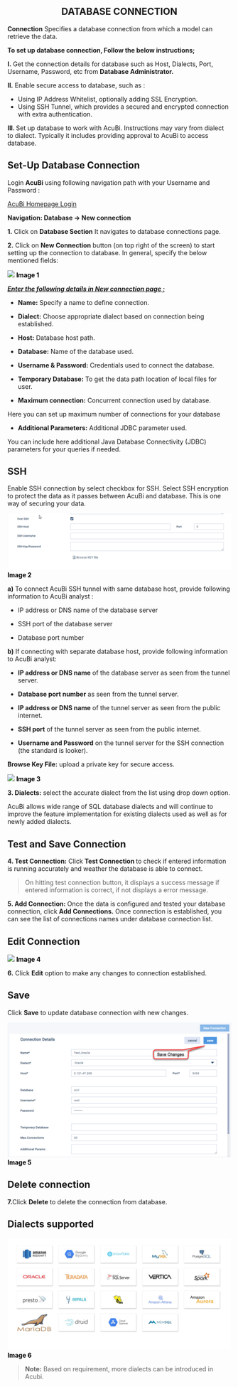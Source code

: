 


<center><h2>DATABASE CONNECTION</h2></center>

<b>Connection</b> Specifies a database connection from which a model can retrieve the data.
   
 <b>To set up database connection, Follow the below instructions;</b>
    
<b>I.</b>  Get the connection details for database such as Host, Dialects, Port, Username, Password, etc from <b>Database Administrator.</b>

<b>II.</b> Enable secure access to database, such as :
  - Using  IP Address Whitelist, optionally adding SSL Encryption.
  - Using SSH Tunnel, which provides a secured and encrypted connection with extra authentication.
  
<b> III. </b> Set up database to work with AcuBi. Instructions may vary from dialect to dialect. Typically it includes providing approval to AcuBi to access database.

 ## Set-Up Database Connection

 Login <b>AcuBi</b> using following navigation path with your Username and Password :
 
[AcuBi Homepage Login](http://192.168.32.20:8081/acubiLogin)

<b>Navigation: Database → New connection</b>

 <b>1.</b> Click on <b>Database Section</b> It navigates to database connections page.

 <b>2.</b> Click on <b>New Connection</b> button  (on top right of the screen) to start setting up the connection to database. In general, specify the below mentioned fields:
  
 ![
](https://raw.githubusercontent.com/sv18042016/fp1/b9756e1483bd0d90240ab79291ca14627ae39368/images/New_version5/TD_Database_Connection_image1.png)
 <b><font color = "Black" >Image 1</font></b>

<b><i><u>Enter the following details in New connection page ;</u></i></b>

-  <b>Name:</b> Specify a name to define connection.
 
- <b>Dialect:</b> Choose appropriate dialect based on  connection being established. 
 
- <b>Host:</b>  Database host path.

- <b>Database:</b> Name of the database used.

- <b>Username & Password:</b> Credentials used to connect the database.

- <b>Temporary Database:</b>  To get the data path location of local files for user.

- <b>Maximum connection:</b> Concurrent connection used by  database.

Here you can set up maximum number of connections for your database


- <b>Additional Parameters:</B> Additional JDBC parameter used.

You can include here additional Java Database Connectivity (JDBC) parameters for your queries if needed.

## SSH 

Enable SSH connection by select checkbox for SSH. Select SSH encryption to protect the data as it passes between AcuBi and database. This is one way of securing your data.


![enter image description here](https://raw.githubusercontent.com/sv18042016/fp1/ae5840d5f43f11702ee7a826f1a77aaed42ba463/images/New_version5/TD_Database_Connection_image4.png)
 <b><font color = "Black" >Image 2</font></b>

<b>a)</b> To connect AcuBi SSH tunnel with same database host, provide following information to AcuBi analyst :
 
- IP address or DNS name of the database server

- SSH port of the database server
 
- Database port number
  
<b>b)</b> If connecting with separate database host, provide following information to AcuBi analyst:
  
- <b>IP address or DNS name</b> of the database server as seen from the tunnel server.
  
- <b>Database port number</b> as seen from the tunnel server.

- <b> IP address or DNS name</b> of the tunnel server as seen from the public internet.

- <b>SSH port</b> of the tunnel server as seen from the public internet.

- <b>Username and Password</b> on the tunnel server for the SSH connection (the standard is looker).
  
<b>Browse Key File:</b> upload a private key for secure access.

  ![
](https://raw.githubusercontent.com/sv18042016/fp1/6098c6fb2f28bc21db1e3fe579d670fd7ff80452/images/New_version5/TD_Database_Connection_image2.png)
<b><font color = "Black" >Image 3</font></b>

<b>3. Dialects:</b> select the accurate dialect from the list using drop down option.

AcuBi allows wide range of SQL database dialects and will continue to improve the feature implementation for existing dialects used as well as for newly added dialects.


## Test and Save Connection

<b>4. Test Connection:</b> Click <b> Test Connection </b> to check if entered information is running accurately and weather the database is able to connect.

> On hitting test connection button, it displays a success message if entered information is correct, if not displays a error message. 

<b>5. Add Connection:</b> Once the data is configured and tested your database connection, click <b> Add Connections.</b>  Once connection is established, you can see the list of connections names under database connection list.

## Edit Connection

![
](https://raw.githubusercontent.com/sv18042016/fp1/bb8fa15c4665b7b50dbfaa9191605b04a70bfdf0/images/New_version5/TD_Database_Connection_image3.png)
<b><font color = "Black" >Image 4</font></b>

   <b>6.</b> Click <b>Edit</b> option to make any changes to connection established.
   
   ## Save
   
Click <b>Save</b> to update database connection with new changes.

![enter image description here](https://raw.githubusercontent.com/sv18042016/fp1/c53a27bb2c0f17d60d85c087add37207e24d31b2/images/New_version5/TD_Database_Connection_image5.png)
  <b><font color = "Black" >Image 5</font></b>

## Delete connection

<b>7.</b>Click <b> Delete</b>  to delete the connection from database.

##  Dialects supported

![enter image description here](https://raw.githubusercontent.com/sv18042016/fp1/3bbaa9982fbbf193443bb882f359d2b1cf683390/images/dialects.png)	
  <b><font color = "Black" >Image 6</font></b>

><b>Note:</b> Based on requirement, more dialects can be introduced in Acubi. 

<!--stackedit_data:
eyJoaXN0b3J5IjpbLTUzMTg3OTI1OCwtMTU4NTI2NDE4NiwtMT
c5MTE3NzUwMCwxMDM5MzI1NTAwLDM1Mzk3NTc5NCwtMTIxMjQ5
NzMxMiwxOTgwMTg1ODE4LC0xNDA5MjM5NDQzLDE4NzU0OTA3Mz
EsLTE2Nzk4ODYzNTYsMjEzODQ1ODU0NiwtMTM2MjQxMTU5LDY0
ODAwMjQ1NCw3MDUwNDQ5NjEsMzk1NTk3MTIzLDE2Mjk3Nzc5NT
QsMTIwOTIyOTkyMl19
-->